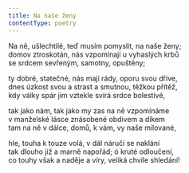 ```yaml
---
title: Na naše ženy
contentType: poetry
---
```


Na ně, ušlechtilé, teď musím pomyslit, na naše ženy;  
domov ztroskotán, nás vzpomínají u vyhaslých krbů  
se srdcem sevřeným, samotny, opuštěny;

ty dobré, statečné, nás mají rády, oporu svou dříve,  
dnes úzkost svou a strast a smutnou, těžkou přítěž,  
kdy války spár jim vztekle svírá srdce bolestivé,

tak jako nám, tak jako my zas na ně vzpomínáme  
v manželské lásce znásobené obdivem a díkem  
tam na ně v dálce, domů, k vám, vy naše milované,

hle, touha k touze volá, v dál náručí se naklání  
tak dlouho již a marně napořád; ó kruté odloučení,  
co touhy však a naděje a víry, veliká chvíle shledání!
